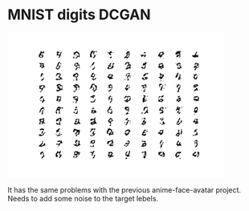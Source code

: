 # MNIST digits DCGAN

![](result-bad.gif)

It has the same problems with the previous anime-face-avatar project. Needs to add some noise to the target lebels.
